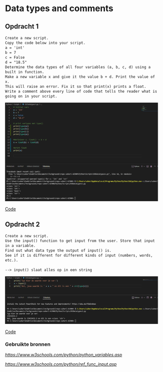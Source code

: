 # **Data types and comments**

## **Opdracht 1**

    Create a new script.
    Copy the code below into your script.
    a = 'int'
    b = 7
    c = False
    d = "18.5"
    Determine the data types of all four variables (a, b, c, d) using a built in function.
    Make a new variable x and give it the value b + d. Print the value of x. 
    This will raise an error. Fix it so that print(x) prints a float.
    Write a comment above every line of code that tells the reader what is going on in your script.

![SS](../00_includes/PRG/03.01.png)

[Code](../06_Python/Scripts/03Datatypes1.py)

## **Opdracht 2**

    Create a new script.
    Use the input() function to get input from the user. Store that input in a variable.
    Find out what data type the output of input() is. 
    See if it is different for different kinds of input (numbers, words, etc.).

    --> input() slaat alles op in een string 

![SS](../00_includes/PRG/03.02.png)

[Code](../06_Python/Scripts/03Datatypes2.py)

### **Gebruikte bronnen**

*<https://www.w3schools.com/python/python_variables.asp>*

*<https://www.w3schools.com/python/ref_func_input.asp>*